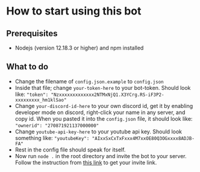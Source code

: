 # How to start using this bot

## Prerequisites

* Nodejs (version 12.18.3 or higher) and npm installed

## What to do

* Change the filename of `config.json.example` to `config.json`
* Inside that file; change `your-token-here` to your bot-token. Should look like: `"token": "Nzxxxxxxxxxxxxx2NTMxNjQ1.X3YCrg.RS-iF3P2-xxxxxxxxx_hm1klSao"`
* Change `your-discord-id-here` to your own discord id, get it by enabling developer mode on discord, right-click your name in any server, and copy id. When you pasted it into the `config.json` file, it should look like: `"ownerid": "270871921137000000"`
* Change `youtube-api-key-here` to your youtube api key. Should look something like: `"youtubeKey": "AIxxSxCxTxFxxx4M7xxOE80Q3OGxxxx8ADJB-FA"`
* Rest in the config file should speak for itself.
* Now run `node .` in the root directory and invite the bot to your server. Follow the instruction from [this link](https://discordpy.readthedocs.io/en/latest/discord.html#inviting-your-bot) to get your invite link.
